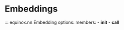 # Embeddings

::: equinox.nn.Embedding
    options:
        members:
            - __init__
            - __call__
